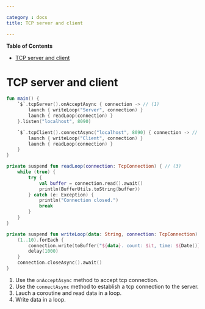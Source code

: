 ```yaml
---

category : docs
title: TCP server and client

---
```

**Table of Contents**

<!-- TOC depthFrom:1 depthTo:6 withLinks:1 updateOnSave:1 orderedList:0 -->
- [TCP server and client](#tcp-server-and-client)

<!-- /TOC -->

# TCP server and client
```kotlin
fun main() {
    `$`.tcpServer().onAcceptAsync { connection -> // (1)
        launch { writeLoop("Server", connection) } 
        launch { readLoop(connection) }
    }.listen("localhost", 8090)

    `$`.tcpClient().connectAsync("localhost", 8090) { connection -> // (2)
        launch { writeLoop("Client", connection) } 
        launch { readLoop(connection) }
    }
}

private suspend fun readLoop(connection: TcpConnection) { // (3)
    while (true) {
        try {
            val buffer = connection.read().await()
            println(BufferUtils.toString(buffer))
        } catch (e: Exception) {
            println("Connection closed.")
            break
        }
    }
}

private suspend fun writeLoop(data: String, connection: TcpConnection) { // (4)
    (1..10).forEach {
        connection.write(toBuffer("${data}. count: $it, time: ${Date()}"))
        delay(1000)
    }
    connection.closeAsync().await()
}
```
1. Use the `onAcceptAsync` method to accept tcp connection.
2. Use the `connectAsync` method to establish a tcp connection to the server.
3. Lauch a coroutine and read data in a loop.
4. Write data in a loop.
